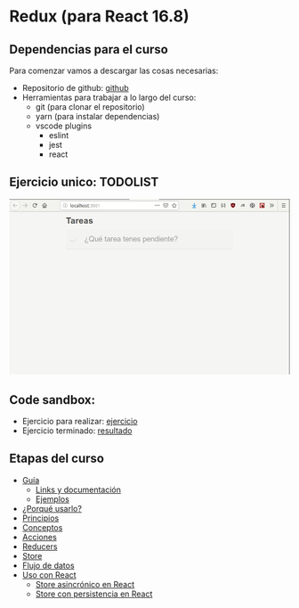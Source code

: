 # Redux (para React 16.8)

## Dependencias para el curso
Para comenzar vamos a descargar las cosas necesarias:
- Repositorio de github: [github](https://github.com/FedeG/react-redux-workshop)
- Herramientas para trabajar a lo largo del curso:
  - git (para clonar el repositorio)
  - yarn (para instalar dependencias)
  - vscode plugins
    - eslint
    - jest
    - react

## Ejercicio unico: TODOLIST
![](../assets/todolist.gif)

## Code sandbox:
- Ejercicio para realizar: [ejercicio](https://codesandbox.io/s/react-redux-ejercicio-45oi8)
- Ejercicio terminado: [resultado](https://codesandbox.io/s/react-redux-terminado-9g6uu)

## Etapas del curso
- [Guía](redux/README.md)
  - [Links y documentación](redux/links.md)
  - [Ejemplos](https://es.redux.js.org/docs/introduccion/ejemplos.html)
- [¿Porqué usarlo?](redux/motivation.md)
- [Principios](redux/principles.md)
- [Conceptos](redux/overview.md)
- [Acciones](redux/actions.md)
- [Reducers](redux/reducers.md)
- [Store](redux/store.md)
- [Flujo de datos](redux/dataflow.md)
- [Uso con React](redux/react.md)
  - [Store asincrónico en React](redux/thunk.md)
  - [Store con persistencia en React](redux/persist.md)
